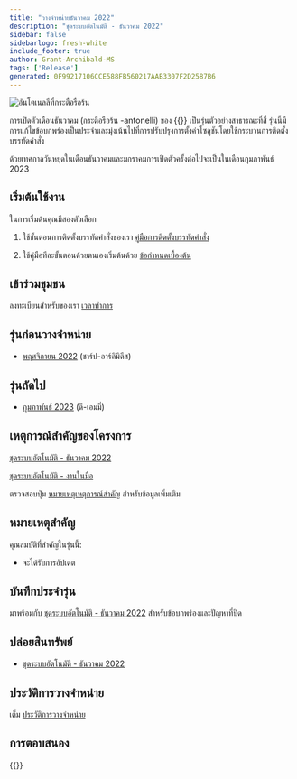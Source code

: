 ```yaml
---
title: "วางจําหน่ายธันวาคม 2022"
description: "ชุดระบบอัตโนมัติ - ธันวาคม 2022"
sidebar: false
sidebarlogo: fresh-white
include_footer: true
author: Grant-Archibald-MS
tags: ['Release']
generated: 0F99217106CCE588FB560217AAB3307F2D2587B6
---
```


![อันโตเนลลีที่กระตือรือร้น](/images/zealous-antonelli.png)

การเปิดตัวเดือนธันวาคม (กระตือรือร้น -antonelli) ของ {{<product-name>}} เป็นรุ่นตัวอย่างสาธารณะที่สี่ รุ่นนี้มีการแก้ไขข้อบกพร่องเป็นประจําและมุ่งเน้นไปที่การปรับปรุงการตั้งค่าโซลูชันโดยใช้กระบวนการติดตั้งบรรทัดคําสั่ง

ด้วยเทศกาลวันหยุดในเดือนธันวาคมและมกราคมการเปิดตัวครั้งต่อไปจะเป็นในเดือนกุมภาพันธ์ 2023

## เริ่มต้นใช้งาน

ในการเริ่มต้นคุณมีสองตัวเลือก

1. ใช้ขั้นตอนการติดตั้งบรรทัดคําสั่งของเรา [คู่มือการติดตั้งบรรทัดคําสั่ง](/th/get-started/install)

1. ใช้คู่มือทีละขั้นตอนด้วยตนเองเริ่มต้นด้วย [ข้อกําหนดเบื้องต้น](https://learn.microsoft.com/power-automate/guidance/automation-kit/setup/prerequisites)

## เข้าร่วมชุมชน

ลงทะเบียนสําหรับของเรา [เวลาทําการ](/th/office-hours)

## รุ่นก่อนวางจําหน่าย

- [พฤศจิกายน 2022](/th/releases/november-2022) (ชาร์ป-อาร์คิมิดีส)

## รุ่นถัดไป

- [กุมภาพันธ์ 2023](/th/releases/february-2023) (ดี-เอมมี่)

## เหตุการณ์สําคัญของโครงการ

[ชุดระบบอัตโนมัติ - ธันวาคม 2022](https://github.com/orgs/microsoft/projects/486/views/5)

[ชุดระบบอัตโนมัติ - งานในมือ](https://github.com/orgs/microsoft/projects/486/views/1)

ตรวจสอบปุ่ม [หมายเหตุเหตุการณ์สําคัญ](/th/releases/milestones) สําหรับข้อมูลเพิ่มเติม

## หมายเหตุสําคัญ

คุณสมบัติที่สําคัญในรุ่นนี้:

- จะได้รับการอัปเดต

## บันทึกประจํารุ่น

มาพร้อมกับ [ชุดระบบอัตโนมัติ - ธันวาคม 2022](https://github.com/microsoft/powercat-automation-kit/releases/tag/AutomationKit-December2022) สําหรับข้อบกพร่องและปัญหาที่ปิด

## ปล่อยสินทรัพย์

- [ชุดระบบอัตโนมัติ - ธันวาคม 2022](https://github.com/microsoft/powercat-automation-kit/releases/tag/AutomationKit-December2022)

## ประวัติการวางจําหน่าย

เต็ม [ประวัติการวางจําหน่าย](/th/releases)

## การตอบสนอง

{{<questions name="/content/th/releases/december-2022.json" completed="ขอขอบคุณที่ให้ข้อเสนอแนะ" showNavigationButtons="false" locale="th">}}

